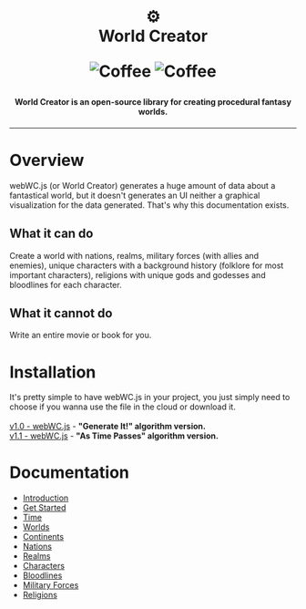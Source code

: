 <h1 align="center">
  ⚙️<br>World Creator
  
  ![Coffee](https://img.shields.io/badge/%C3%89%20tudo%20culpa-do%20caf%C3%A9-brown?style=for-the-badge)
  ![Coffee](https://img.shields.io/badge/Version-v1.1-brown?style=for-the-badge)
</h1>

<h4 align="center">
  World Creator is an open-source library for creating procedural fantasy worlds.
</h4>
<h4 align="center"></h4>

---

# Overview
webWC.js (or World Creator) generates a huge amount of data about a fantastical world, but it doesn't generates an UI neither a graphical visualization for the data generated. That's why this documentation exists.

<h2>What it can do</h2>
Create a world with nations, realms, military forces (with allies and enemies), unique characters with a background history (folklore for most important characters), religions with unique gods and godesses and bloodlines for each character.

<h2>What it cannot do</h2>
Write an entire movie or book for you.

# Installation
It's pretty simple to have webWC.js in your project, you just simply need to choose if you wanna use the file in the cloud or download it.
<br><br>[v1.0 - webWC.js](https://firebasestorage.googleapis.com/v0/b/worldcreatorjs.appspot.com/o/v1.0%2FwebWC.js?alt=media&token=f592e270-9669-4252-9a1b-17eb4088afc4) - <strong>"Generate It!" algorithm version.</strong><br>
[v1.1 - webWC.js](https://firebasestorage.googleapis.com/v0/b/worldcreatorjs.appspot.com/o/v1.1%2FwebWC.js?alt=media&token=d9a6d94b-3499-437a-9bca-d84c97b575ea) - <strong>"As Time Passes" algorithm version.</strong>
  
# Documentation
* [Introduction](https://github.com/matjsilva/worldcreator/wiki/Introduction)
* [Get Started](https://github.com/matjsilva/worldcreator/wiki/Get-Started)
* [Time](https://github.com/matjsilva/worldcreator/wiki/Time)
* [Worlds](https://github.com/matjsilva/worldcreator/wiki/Worlds)
* [Continents](https://github.com/matjsilva/worldcreator/wiki/Continents)
* [Nations](https://github.com/matjsilva/worldcreator/wiki/Nations)
* [Realms](https://github.com/matjsilva/worldcreator/wiki/Realms)
* [Characters](https://github.com/matjsilva/worldcreator/wiki/Characters)
* [Bloodlines](https://github.com/matjsilva/worldcreator/wiki/Bloodlines)
* [Military Forces](https://github.com/matjsilva/worldcreator/wiki/Military-Forces)
* [Religions](https://github.com/matjsilva/worldcreator/wiki/Religions)
